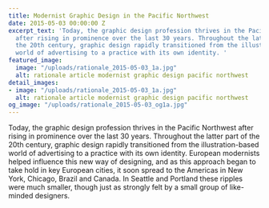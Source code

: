 ```yaml
---
title: Modernist Graphic Design in the Pacific Northwest
date: 2015-05-03 00:00:00 Z
excerpt_text: 'Today, the graphic design profession thrives in the Pacific Northwest
  after rising in prominence over the last 30 years. Throughout the latter part of
  the 20th century, graphic design rapidly transitioned from the illustration-based
  world of advertising to a practice with its own identity. '
featured_image:
  image: "/uploads/rationale_2015-05-03_1a.jpg"
  alt: rationale article modernist graphic design pacific northwest
detail_images:
- image: "/uploads/rationale_2015-05-03_1a.jpg"
  alt: rationale article modernist graphic design pacific northwest
og_image: "/uploads/rationale_2015-05-03_og1a.jpg"
---
```


Today, the graphic design profession thrives in the Pacific Northwest after rising in prominence over the last 30 years. Throughout the latter part of the 20th century, graphic design rapidly transitioned from the illustration-based world of advertising to a practice with its own identity. European modernists helped influence this new way of designing, and as this approach began to take hold in key European cities, it soon spread to the Americas in New York, Chicago, Brazil and Canada. In Seattle and Portland these ripples were much smaller, though just as strongly felt by a small group of like-minded designers.